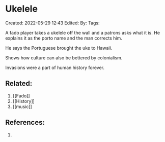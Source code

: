 # Ukelele
Created: 2022-05-29 12:43
Edited: 
By: 
Tags: 

A fado player takes a ukelele off the wall and a patrons asks what it is. He explains it as the porto name and the man corrects him.

He says the Portuguese brought the uke to Hawaii.

Shows how culture can also be bettered by colonialism.

Invasions were a part of human history forever. 

## Related:
1. [[Fado]]
2. [[History]]
3. [[music]]

## References:
1. 